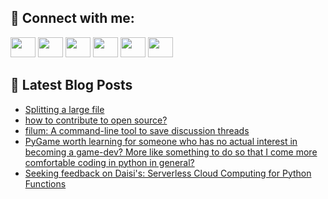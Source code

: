 ## 🔎 Connect with me:
[<img height="32" width="40" src="https://cdn.jsdelivr.net/npm/simple-icons@v5/icons/telegram.svg" />](https://t.me/bullbesh)
[<img height="32" width="40" src="https://cdn.jsdelivr.net/npm/simple-icons@v5/icons/vk.svg" />](https://vk.com/bullbesh)
[<img height="32" width="40" src="https://cdn.jsdelivr.net/npm/simple-icons@v5/icons/twitter.svg" />](https://twitter.com/bullbesh1)
[<img height="32" width="40" src="https://cdn.jsdelivr.net/npm/simple-icons@v5/icons/instagram.svg" />](https://www.instagram.com/bullbesh)
[<img height="32" width="40" src="https://cdn.jsdelivr.net/npm/simple-icons@v5/icons/reddit.svg" />](https://www.reddit.com/user/bullbesh)
[<img height="32" width="40" src="https://cdn.jsdelivr.net/npm/simple-icons@v5/icons/youtube.svg" />](https://www.youtube.com/channel/UCtfjRs6uzgq5mfm8S06WTcg)

## 📕 Latest Blog Posts
<!-- BLOG-POST-LIST:START -->
- [Splitting a large file](https://www.reddit.com/r/Python/comments/vigcjj/splitting_a_large_file/)
- [how to contribute to open source?](https://www.reddit.com/r/Python/comments/vif9b4/how_to_contribute_to_open_source/)
- [filum: A command-line tool to save discussion threads](https://www.reddit.com/r/Python/comments/viev97/filum_a_commandline_tool_to_save_discussion/)
- [PyGame worth learning for someone who has no actual interest in becoming a game-dev? More like something to do so that I come more comfortable coding in python in general?](https://www.reddit.com/r/Python/comments/vic2o5/pygame_worth_learning_for_someone_who_has_no/)
- [Seeking feedback on Daisi&#39;s: Serverless Cloud Computing for Python Functions](https://www.reddit.com/r/Python/comments/vibfpw/seeking_feedback_on_daisis_serverless_cloud/)
<!-- BLOG-POST-LIST:END -->
